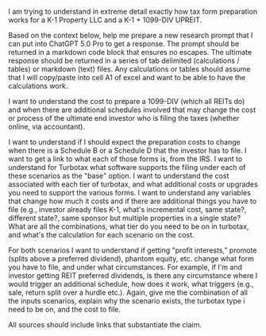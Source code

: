 I am trying to understand in extreme detail exactly how tax form preparation works for a K-1 Property LLC and a K-1 + 1099-DIV UPREIT.

Based on the context below, help me prepare a new research prompt that I can put into ChatGPT 5.0 Pro to get a response. The prompt should be returned in a markdown code block that ensures no escapes. The ultimate response should be returned in a series of tab delimited (calculations / tables) or markdown (text) files. Any calculations or tables should assume that I will copy/paste into cell A1 of excel and want to be able to have the calculations work.

I want to understand the cost to prepare a 1099-DIV (which all REITs do) and when there are additional schedules involved that may change the cost or process of the ultimate end investor who is filing the taxes (whether online, via accountant).

I want to understand if I should expect the preparation costs to change when there is a Schedule B or a Schedule D that the investor has to file. I want to get a link to what each of those forms is, from the IRS. I want to understand for Turbotax what software supports the filing under each of these scenarios as the "base" option. I want to understand the cost associated with each tier of turbotax, and what additional costs or upgrades you need to support the various forms. I want to understand any variables that change how much it costs and if there are additional things you have to file (e.g., investor already files K-1, what's incremental cost, same state?, different state?, same sponsor but multiple properties in a single state? What are all the combinations, what tier do you need to be on in turbotax, and what's the calculation for each scenario on the cost.

For both scenarios I want to understand if getting "profit interests," promote (splits above a preferred dividend), phantom equity, etc. change what form you have to file, and under what circumstances. For example, if I'm and investor getting REIT preferred dividends, is there any circumstance where I would trigger an additional schedule, how does it work, what triggers (e.g., sale, return split over a hurdle etc.). Again, give me the combination of all the inputs scenarios, explain why the scenario exists, the turbotax type i need to be on, and the cost to file.

All sources should include links that substantiate the claim.
